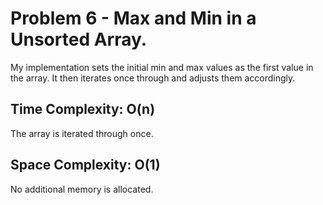 # Problem 6 - Max and Min in a Unsorted Array.

My implementation sets the initial min and max values as the first value in the array. It then iterates once through and adjusts them accordingly.

## Time Complexity: O(n)

The array is iterated through once.

## Space Complexity: O(1)

No additional memory is allocated.